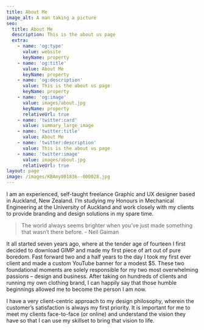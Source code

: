 ```yaml
---
title: About Me
image_alt: A man taking a picture
seo:
  title: About Me
  description: This is the about us page
  extra:
    - name: 'og:type'
      value: website
      keyName: property
    - name: 'og:title'
      value: About Me
      keyName: property
    - name: 'og:description'
      value: This is the about us page
      keyName: property
    - name: 'og:image'
      value: images/about.jpg
      keyName: property
      relativeUrl: true
    - name: 'twitter:card'
      value: summary_large_image
    - name: 'twitter:title'
      value: About Me
    - name: 'twitter:description'
      value: This is the about us page
    - name: 'twitter:image'
      value: images/about.jpg
      relativeUrl: true
layout: page
image: /images/KBAmy001836--000028.jpg
---
```

I am an
experienced, self-taught freelance Graphic and UX designer based in Auckland,
New Zealand. I’m studying my Honours in Mechanical Engineering at the University
of Auckland and work closely with my clients to provide branding and design
solutions in my spare time.   

> The world always seems brighter when you’ve just made something that wasn’t there before. - Neil Gaiman

It all started seven
years ago, where at the tender age of fourteen I first decided to download GIMP
and made my first piece of art out of pure boredom. Fast forward two and a half
years to the day I took my first ever client and made a custom YouTube banner
for a modest $5. These two foundational moments are solely responsible for my
two most overwhelming passions – design and business. After taking on hundreds
of clients and running my own clothing brand, I can happily say that those
humble beginnings allowed me to become the person I am now.

I have a very
client-centric approach to my design philosophy, wherein the customer’s
satisfaction is always my first priority. It is important for me to meet my
clients face-to-face (or online) and understand the vision they have so that I
can use my skillset to bring that vision to life.

